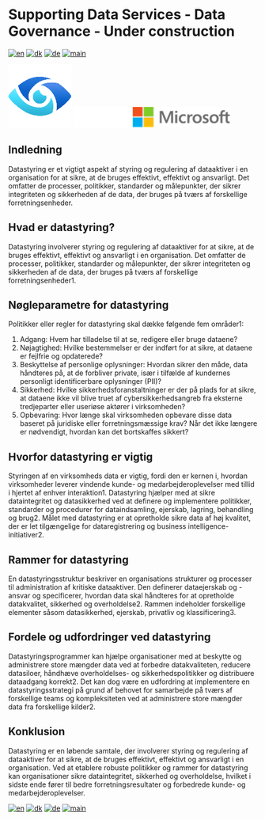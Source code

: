 # Supporting Data Services - Data Governance - Under construction

[![en](https://img.shields.io/badge/lang-en-red.svg)](DataGovernance.md)
[![dk](https://img.shields.io/badge/lang-dk-green.svg)](DataGovernance-da.md)
[![de](https://img.shields.io/badge/lang-de-yellow.svg)](DataGovernance-de.md)
[![main](https://img.shields.io/badge/main-document-blue.svg)](../../README.md)

![purview](../../images/purview.png)        ![microsoft](../../images/microsoft.png)

## Indledning

Datastyring er et vigtigt aspekt af styring og regulering af dataaktiver i en organisation for at sikre, at de bruges effektivt, effektivt og ansvarligt. Det omfatter de processer, politikker, standarder og målepunkter, der sikrer integriteten og sikkerheden af de data, der bruges på tværs af forskellige forretningsenheder.

## Hvad er datastyring?

Datastyring involverer styring og regulering af dataaktiver for at sikre, at de bruges effektivt, effektivt og ansvarligt i en organisation. Det omfatter de processer, politikker, standarder og målepunkter, der sikrer integriteten og sikkerheden af de data, der bruges på tværs af forskellige forretningsenheder1.

## Nøgleparametre for datastyring

Politikker eller regler for datastyring skal dække følgende fem områder1:

1) Adgang: Hvem har tilladelse til at se, redigere eller bruge dataene?
2) Nøjagtighed: Hvilke bestemmelser er der indført for at sikre, at dataene er fejlfrie og opdaterede?
3) Beskyttelse af personlige oplysninger: Hvordan sikrer den måde, data håndteres på, at de forbliver private, især i tilfælde af kundernes personligt identificerbare oplysninger (PII)?
4) Sikkerhed: Hvilke sikkerhedsforanstaltninger er der på plads for at sikre, at dataene ikke vil blive truet af cybersikkerhedsangreb fra eksterne tredjeparter eller useriøse aktører i virksomheden?
5) Opbevaring: Hvor længe skal virksomheden opbevare disse data baseret på juridiske eller forretningsmæssige krav? Når det ikke længere er nødvendigt, hvordan kan det bortskaffes sikkert?

## Hvorfor datastyring er vigtig

Styringen af en virksomheds data er vigtig, fordi den er kernen i, hvordan virksomheder leverer vindende kunde- og medarbejderoplevelser med tillid i hjertet af enhver interaktion1. Datastyring hjælper med at sikre dataintegritet og datasikkerhed ved at definere og implementere politikker, standarder og procedurer for dataindsamling, ejerskab, lagring, behandling og brug2. Målet med datastyring er at opretholde sikre data af høj kvalitet, der er let tilgængelige for dataregistrering og business intelligence-initiativer2.

## Rammer for datastyring

En datastyringsstruktur beskriver en organisations strukturer og processer til administration af kritiske dataaktiver. Den definerer dataejerskab og -ansvar og specificerer, hvordan data skal håndteres for at opretholde datakvalitet, sikkerhed og overholdelse2. Rammen indeholder forskellige elementer såsom datasikkerhed, ejerskab, privatliv og klassificering3.

## Fordele og udfordringer ved datastyring

Datastyringsprogrammer kan hjælpe organisationer med at beskytte og administrere store mængder data ved at forbedre datakvaliteten, reducere datasiloer, håndhæve overholdelses- og sikkerhedspolitikker og distribuere dataadgang korrekt2. Det kan dog være en udfordring at implementere en datastyringsstrategi på grund af behovet for samarbejde på tværs af forskellige teams og kompleksiteten ved at administrere store mængder data fra forskellige kilder2.

## Konklusion

Datastyring er en løbende samtale, der involverer styring og regulering af dataaktiver for at sikre, at de bruges effektivt, effektivt og ansvarligt i en organisation. Ved at etablere robuste politikker og rammer for datastyring kan organisationer sikre dataintegritet, sikkerhed og overholdelse, hvilket i sidste ende fører til bedre forretningsresultater og forbedrede kunde- og medarbejderoplevelser.



[![en](https://img.shields.io/badge/lang-en-red.svg)](DataGovernance.md)
[![dk](https://img.shields.io/badge/lang-dk-green.svg)](DataGovernance-da.md)
[![de](https://img.shields.io/badge/lang-de-yellow.svg)](DataGovernance-de.md)
[![main](https://img.shields.io/badge/main-document-blue.svg)](../../README.md)

